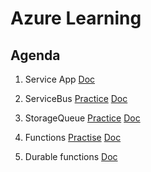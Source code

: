 # Azure Learning

## Agenda
1) Service App [Doc](https://github.com/telamar/AzureLearning/blob/main/docs/AZ-204_App_Service.pdf)

2) ServiceBus
[Practice](https://github.com/telamar/AzureLearning/blob/main/src/ServiceBus)
[Doc](https://github.com/telamar/AzureLearning/blob/main/docs/AZ-204_Messaging.pdf)

3) StorageQueue
[Practice](https://github.com/telamar/AzureLearning/blob/main/src/StorageQueue)
[Doc](https://github.com/telamar/AzureLearning/blob/main/docs/AZ-204_Messaging.pdf)

4) Functions
[Practise](https://github.com/telamar/AzureLearning/blob/main/src/Functions)
[Doc](https://github.com/telamar/AzureLearning/blob/main/docs/az-204_Functions.pdf)

5) Durable functions
[Doc](https://github.com/telamar/AzureLearning/blob/main/docs/az-204_Functions.pdf)
